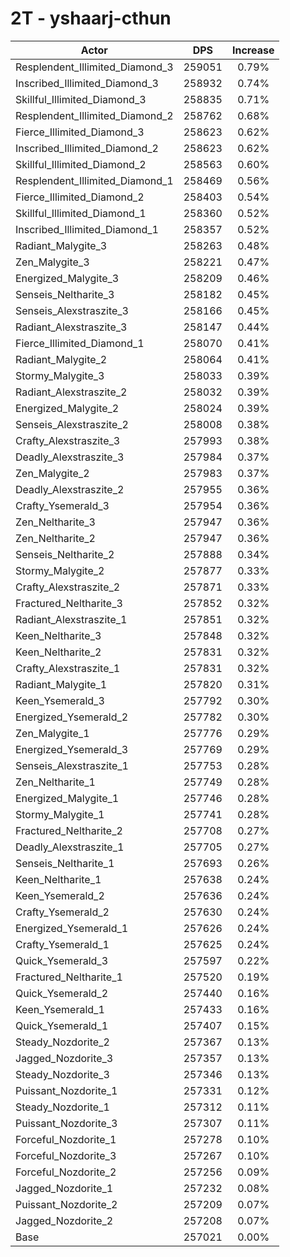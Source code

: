 # 2T - yshaarj-cthun
| Actor | DPS | Increase |
|---|:---:|:---:|
|Resplendent_Illimited_Diamond_3|259051|0.79%|
|Inscribed_Illimited_Diamond_3|258932|0.74%|
|Skillful_Illimited_Diamond_3|258835|0.71%|
|Resplendent_Illimited_Diamond_2|258762|0.68%|
|Fierce_Illimited_Diamond_3|258623|0.62%|
|Inscribed_Illimited_Diamond_2|258623|0.62%|
|Skillful_Illimited_Diamond_2|258563|0.60%|
|Resplendent_Illimited_Diamond_1|258469|0.56%|
|Fierce_Illimited_Diamond_2|258403|0.54%|
|Skillful_Illimited_Diamond_1|258360|0.52%|
|Inscribed_Illimited_Diamond_1|258357|0.52%|
|Radiant_Malygite_3|258263|0.48%|
|Zen_Malygite_3|258221|0.47%|
|Energized_Malygite_3|258209|0.46%|
|Senseis_Neltharite_3|258182|0.45%|
|Senseis_Alexstraszite_3|258166|0.45%|
|Radiant_Alexstraszite_3|258147|0.44%|
|Fierce_Illimited_Diamond_1|258070|0.41%|
|Radiant_Malygite_2|258064|0.41%|
|Stormy_Malygite_3|258033|0.39%|
|Radiant_Alexstraszite_2|258032|0.39%|
|Energized_Malygite_2|258024|0.39%|
|Senseis_Alexstraszite_2|258008|0.38%|
|Crafty_Alexstraszite_3|257993|0.38%|
|Deadly_Alexstraszite_3|257984|0.37%|
|Zen_Malygite_2|257983|0.37%|
|Deadly_Alexstraszite_2|257955|0.36%|
|Crafty_Ysemerald_3|257954|0.36%|
|Zen_Neltharite_3|257947|0.36%|
|Zen_Neltharite_2|257947|0.36%|
|Senseis_Neltharite_2|257888|0.34%|
|Stormy_Malygite_2|257877|0.33%|
|Crafty_Alexstraszite_2|257871|0.33%|
|Fractured_Neltharite_3|257852|0.32%|
|Radiant_Alexstraszite_1|257851|0.32%|
|Keen_Neltharite_3|257848|0.32%|
|Keen_Neltharite_2|257831|0.32%|
|Crafty_Alexstraszite_1|257831|0.32%|
|Radiant_Malygite_1|257820|0.31%|
|Keen_Ysemerald_3|257792|0.30%|
|Energized_Ysemerald_2|257782|0.30%|
|Zen_Malygite_1|257776|0.29%|
|Energized_Ysemerald_3|257769|0.29%|
|Senseis_Alexstraszite_1|257753|0.28%|
|Zen_Neltharite_1|257749|0.28%|
|Energized_Malygite_1|257746|0.28%|
|Stormy_Malygite_1|257741|0.28%|
|Fractured_Neltharite_2|257708|0.27%|
|Deadly_Alexstraszite_1|257705|0.27%|
|Senseis_Neltharite_1|257693|0.26%|
|Keen_Neltharite_1|257638|0.24%|
|Keen_Ysemerald_2|257636|0.24%|
|Crafty_Ysemerald_2|257630|0.24%|
|Energized_Ysemerald_1|257626|0.24%|
|Crafty_Ysemerald_1|257625|0.24%|
|Quick_Ysemerald_3|257597|0.22%|
|Fractured_Neltharite_1|257520|0.19%|
|Quick_Ysemerald_2|257440|0.16%|
|Keen_Ysemerald_1|257433|0.16%|
|Quick_Ysemerald_1|257407|0.15%|
|Steady_Nozdorite_2|257367|0.13%|
|Jagged_Nozdorite_3|257357|0.13%|
|Steady_Nozdorite_3|257346|0.13%|
|Puissant_Nozdorite_1|257331|0.12%|
|Steady_Nozdorite_1|257312|0.11%|
|Puissant_Nozdorite_3|257307|0.11%|
|Forceful_Nozdorite_1|257278|0.10%|
|Forceful_Nozdorite_3|257267|0.10%|
|Forceful_Nozdorite_2|257256|0.09%|
|Jagged_Nozdorite_1|257232|0.08%|
|Puissant_Nozdorite_2|257209|0.07%|
|Jagged_Nozdorite_2|257208|0.07%|
|Base|257021|0.00%|
